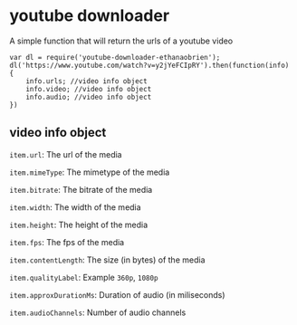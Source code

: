 # youtube downloader

A simple function that will return the urls of a youtube video

```
var dl = require('youtube-downloader-ethanaobrien');
dl('https://www.youtube.com/watch?v=y2jYeFCIpRY').then(function(info) {
    info.urls; //video info object
    info.video; //video info object
    info.audio; //video info object
})
```

## video info object

`item.url`: The url of the media

`item.mimeType`: The mimetype of the media

`item.bitrate`: The bitrate of the media

`item.width`: The width of the media

`item.height`: The height of the media

`item.fps`: The fps of the media

`item.contentLength`: The size (in bytes) of the media

`item.qualityLabel`: Example `360p`, `1080p`

`item.approxDurationMs`: Duration of audio (in miliseconds)

`item.audioChannels`: Number of audio channels
